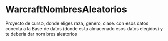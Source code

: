 # WarcraftNombresAleatorios
Proyecto de curso, donde eliges raza, genero, clase. con esos datos conecta a la Base de datos (donde esta almacenado esos datos elegidos) y te deberia dar nom bres aleatorios
